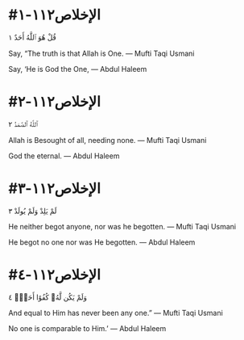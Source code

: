 
# #الإخلاص١١٢-١
قُلْ هُوَ ٱللَّهُ أَحَدٌ ١

Say, “The truth is that Allah is One.
— Mufti Taqi Usmani


Say, ‘He is God the One,
— Abdul Haleem



# #الإخلاص١١٢-٢
ٱللَّهُ ٱلصَّمَدُ ٢

Allah is Besought of all, needing none.
— Mufti Taqi Usmani


God the eternal.
— Abdul Haleem



# #الإخلاص١١٢-٣
لَمْ يَلِدْ وَلَمْ يُولَدْ ٣

He neither begot anyone, nor was he begotten.
— Mufti Taqi Usmani


He begot no one nor was He begotten.
— Abdul Haleem



# #الإخلاص١١٢-٤
وَلَمْ يَكُن لَّهُۥ كُفُوًا أَحَدٌۢ ٤

And equal to Him has never been any one.”
— Mufti Taqi Usmani


No one is comparable to Him.’
— Abdul Haleem

